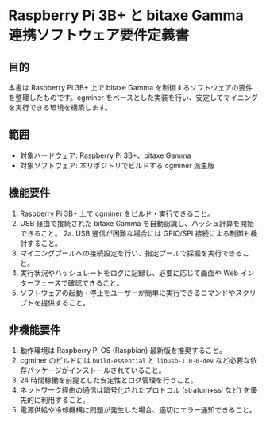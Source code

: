 # Raspberry Pi 3B+ と bitaxe Gamma 連携ソフトウェア要件定義書

## 目的
本書は Raspberry Pi 3B+ 上で bitaxe Gamma を制御するソフトウェアの要件を整理したものです。cgminer をベースとした実装を行い、安定してマイニングを実行できる環境を構築します。

## 範囲
- 対象ハードウェア: Raspberry Pi 3B+、bitaxe Gamma
- 対象ソフトウェア: 本リポジトリでビルドする cgminer 派生版

## 機能要件
1. Raspberry Pi 3B+ 上で cgminer をビルド・実行できること。
2. USB 経由で接続された bitaxe Gamma を自動認識し、ハッシュ計算を開始できること。
2a. USB 通信が困難な場合には GPIO/SPI 接続による制御も検討すること。
3. マイニングプールへの接続設定を行い、指定プールで採掘を実行できること。
4. 実行状況やハッシュレートをログに記録し、必要に応じて画面や Web インターフェースで確認できること。
5. ソフトウェアの起動・停止をユーザーが簡単に実行できるコマンドやスクリプトを提供すること。

## 非機能要件
1. 動作環境は Raspberry Pi OS (Raspbian) 最新版を推奨すること。
2. cgminer のビルドには `build-essential` と `libusb-1.0-0-dev` など必要な依存パッケージがインストールされていること。
3. 24 時間稼働を前提とした安定性とログ管理を行うこと。
4. ネットワーク経由の通信は暗号化されたプロトコル (stratum+ssl など) を優先的に利用すること。
5. 電源供給や冷却機構に問題が発生した場合、適切にエラー通知できること。
